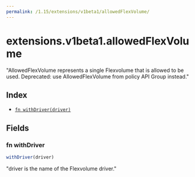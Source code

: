 ```yaml
---
permalink: /1.15/extensions/v1beta1/allowedFlexVolume/
---
```


# extensions.v1beta1.allowedFlexVolume

"AllowedFlexVolume represents a single Flexvolume that is allowed to be used. Deprecated: use AllowedFlexVolume from policy API Group instead."

## Index

* [`fn withDriver(driver)`](#fn-withdriver)

## Fields

### fn withDriver

```ts
withDriver(driver)
```

"driver is the name of the Flexvolume driver."